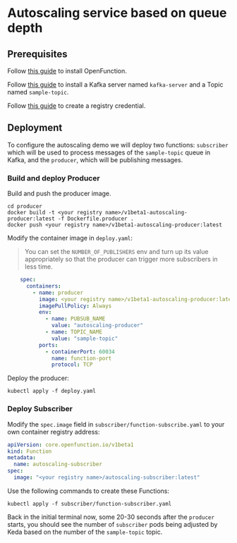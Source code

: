 # Autoscaling service based on queue depth

## Prerequisites

Follow [this guide](../../../Prerequisites.md#openfunction) to install OpenFunction.

Follow [this guide](../../../Prerequisites.md#kafka) to install a Kafka server named `kafka-server` and a Topic named `sample-topic`.

Follow [this guide](../../../Prerequisites.md#registry-credential) to create a registry credential.

## Deployment

To configure the autoscaling demo we will deploy two functions: `subscriber` which will be used to process messages of the `sample-topic` queue in Kafka, and the `producer`, which will be publishing messages.

### Build and deploy Producer

Build and push the producer image.

```shell
cd producer
docker build -t <your registry name>/v1beta1-autoscaling-producer:latest -f Dockerfile.producer .
docker push <your registry name>/v1beta1-autoscaling-producer:latest
```

Modify the container image in `deploy.yaml`:

> You can set the `NUMBER_OF_PUBLISHERS` env and turn up its value appropriately so that the producer can trigger more subscribers in less time.

```yaml
    spec:
      containers:
        - name: producer
          image: <your registry name>/v1beta1-autoscaling-producer:latest
          imagePullPolicy: Always
          env:
            - name: PUBSUB_NAME
              value: "autoscaling-producer"
            - name: TOPIC_NAME
              value: "sample-topic"
          ports:
            - containerPort: 60034
              name: function-port
              protocol: TCP
```

Deploy the producer:

```shell
kubectl apply -f deploy.yaml
```

### Deploy Subscriber

Modify the ``spec.image`` field in `subscriber/function-subscribe.yaml` to your own container registry address:

```yaml
apiVersion: core.openfunction.io/v1beta1
kind: Function
metadata:
  name: autoscaling-subscriber
spec:
  image: "<your registry name>/autoscaling-subscriber:latest"
```

Use the following commands to create these Functions:

```shell
kubectl apply -f subscriber/function-subscriber.yaml
```

Back in the initial terminal now, some 20-30 seconds after the `producer` starts, you should see the number of `subscriber` pods being adjusted by Keda based on the number of the `sample-topic` topic.

